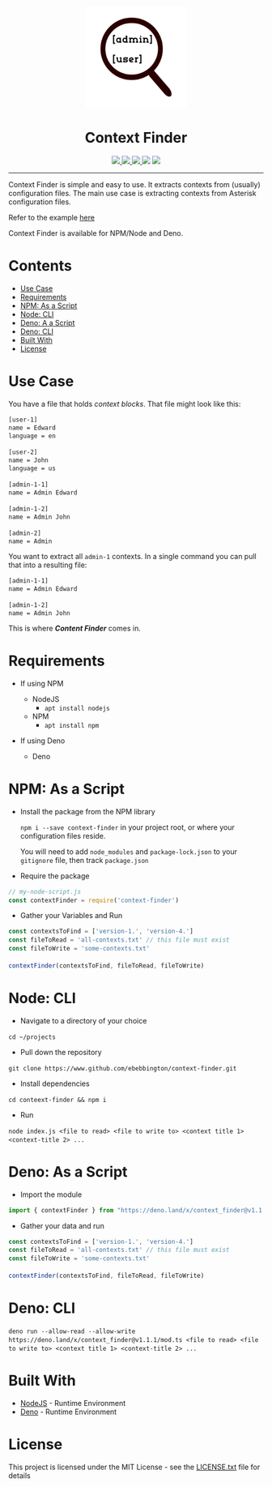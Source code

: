 <p align="center">
  <img height="200" src="dcf-logo.png" alt="Context Finder">
  <h1 align="center">Context Finder</h1>
</p>
<p align="center">
  <a href="https://github.com/ebebbington/context-finder/actions">
    <img src="https://img.shields.io/github/workflow/status/ebebbington/context-finder/master?label=build">
  </a>
  <a href="https://github.com/drashland/context-finder/releases">
    <img src="https://img.shields.io/github/release/ebebbington/context-finder.svg?color=bright_green&label=latest">
  </a>
  <a href="http://hits.dwyl.com/ebebbington/context-finder">
    <img src="http://hits.dwyl.com/ebebbington/context-finder.svg">
  </a>
  <a>
    <img src="https://img.shields.io/npm/dm/context-finder?label=npm Downloads">
  </a>
  <a>
    <img src="https://snyk.io/test/github/ebebbington/context-finder/badge.svg">
  </a>
</p>

---

Context Finder is simple and easy to use. It extracts contexts from (usually) configuration files. The main use case is extracting contexts from Asterisk configuration files.

Refer to the example [here](./example)

Context Finder is available for NPM/Node and Deno.

# Contents

* [Use Case](#use-case)
* [Requirements](#requirements)
* [NPM: As a Script](#npm-as-a-script)
* [Node: CLI](#node-cli)
* [Deno: A a Script](#deno-as-a-script)
* [Deno: CLI](#deno-cli)
* [Built With](#built-with)
* [License](#license) 

# Use Case

You have a file that holds *context blocks*. That file might look like this:

```
[user-1]
name = Edward
language = en

[user-2]
name = John
language = us

[admin-1-1]
name = Admin Edward

[admin-1-2]
name = Admin John

[admin-2]
name = Admin
```

You want to extract all `admin-1` contexts. In a single command you can pull that into a resulting file:

```
[admin-1-1]
name = Admin Edward

[admin-1-2]
name = Admin John
```

This is where ***Content Finder*** comes in.

# Requirements

* If using NPM
    * NodeJS
        * `apt install nodejs`
    * NPM
        * `apt install npm`
 
* If using Deno
    * Deno

# NPM: As a Script

* Install the package from the NPM library

	`npm i --save context-finder` in your project root, or where your configuration files reside.

	You will need to add `node_modules` and `package-lock.json` to your `gitignore` file, then track `package.json`

* Require the package

```typescript
// my-node-script.js
const contextFinder = require('context-finder')
```

* Gather your Variables and Run

```typescript
const contextsToFind = ['version-1.', 'version-4.']
const fileToRead = 'all-contexts.txt' // this file must exist
const fileToWrite = 'some-contexts.txt'

contextFinder(contextsToFind, fileToRead, fileToWrite)
```

# Node: CLI

* Navigate to a directory of your choice

`cd ~/projects`

* Pull down the repository
	
`git clone https://www.github.com/ebebbington/context-finder.git`
	
* Install dependencies

`cd conteext-finder && npm i`

* Run

`node index.js <file to read> <file to write to> <context title 1> <context-title 2> ...`

# Deno: As a Script

* Import the module

```typescript
import { contextFinder } from "https://deno.land/x/context_finder@v1.1.1/mod.ts";
```

* Gather your data and run

```typescript
const contextsToFind = ['version-1.', 'version-4.']
const fileToRead = 'all-contexts.txt' // this file must exist
const fileToWrite = 'some-contexts.txt'

contextFinder(contextsToFind, fileToRead, fileToWrite)
```

# Deno: CLI

`deno run --allow-read --allow-write https://deno.land/x/context_finder@v1.1.1/mod.ts <file to read> <file to write to> <context title 1> <context-title 2> ...`

# Built With

* [NodeJS](https://www.nodejs.org) - Runtime Environment
* [Deno](https://deno.land) - Runtime Environment

# License

This project is licensed under the MIT License - see the [LICENSE.txt](LICENSE.txt) file for details
